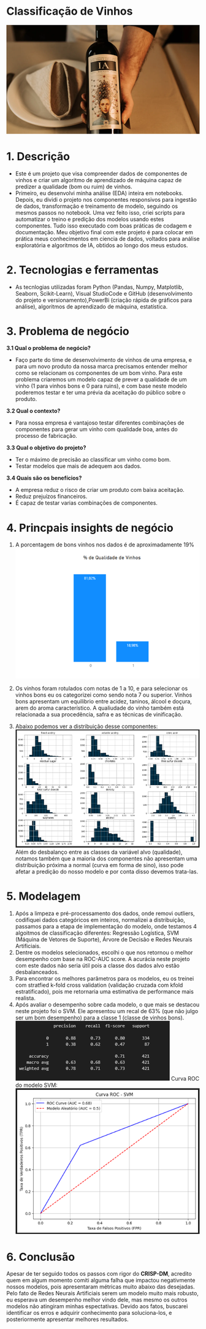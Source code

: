 # Classificação de Vinhos
!['capa'](/docs/capaimg.png)

# 1. Descrição
- Este é um projeto que visa compreender dados de componentes de vinhos e criar um algoritmo de aprendizado de máquina capaz de predizer a qualidade (bom ou ruim) de vinhos.
- Primeiro, eu desenvolvi minha análise (EDA) inteira em notebooks. Depois, eu dividi o projeto nos componentes responsivos para ingestão de dados, transformação e treinamento de modelo, seguindo os mesmos passos no notebook. Uma vez feito isso, criei scripts para automatizar o treino e predição dos modelos usando estes componentes. Tudo isso executado com boas práticas de codagem e documentação. Meu objetivo final com este projeto é para colocar em prática meus conhecimentos em ciencia de dados, voltados para análise exploratória e algoritmos de IA, obtidos ao longo dos meus estudos.

# 2. Tecnologias e ferramentas
- As tecnlogias utilizadas foram Python (Pandas, Numpy, Matplotlib, Seaborn, Scikit-Learn), Visual StudioCode e GitHub (desenvolvimento do projeto e versionamento),PowerBi (criação rápida de gráficos para análise), algoritmos de aprendizado de máquina, estatística.

# 3. Problema de negócio
**3.1 Qual o problema de negócio?**
- Faço parte do time de desenvolvimento de vinhos de uma empresa, e para um novo produto da nossa marca precisamos entender melhor como se relacionam os componentes de um bom vinho. Para este problema criaremos um modelo capaz de prever a qualidade de um vinho (1 para vinhos bons e 0 para ruins), e com base neste modelo poderemos testar e ter uma prévia da aceitação do público sobre o produto.

**3.2 Qual o contexto?**
- Para nossa empresa é vantajoso testar diferentes combinações de componentes para gerar um vinho com qualidade boa, antes do processo de fabricação.

**3.3 Qual o objetivo do projeto?**
- Ter o máximo de precisão ao classificar um vinho como bom.
- Testar modelos que mais de adequem aos dados.

**3.4 Quais são os benefícios?**
- A empresa reduz o risco de criar um produto com baixa aceitação.
- Reduz prejuízos financeiros.
- É capaz de testar varias combinações de componentes.

# 4. Princpais insights de negócio
1. A porcentagem de bons vinhos nos dados é de aproximadamente 19%
!['winepercent'](/docs//percent_quality.png)

2. Os vinhos foram rotulados com notas de 1 a 10, e para selecionar os vinhos bons eu os categorizei como sendo nota 7 ou superior.
Vinhos bons apresentam um equilibrio entre acidez, taninos, álcool e doçura, arem do aroma característico.
A qualiudade do vinho também está relacionada a sua procedência, safra e as técnicas de vinificação.

3. Abaixo podemos ver a distribuição desse componentes:
!['dist_comp](/docs/data_dist1.png)
Além do desbalanço entre as classes da variável alvo (qualidade), notamos também que a maioria dos componentes não apresentam uma distribuição próxima a normal (curva em forma de sino), isso pode afetar a predição do nosso modelo e por conta disso devemos trata-las.

# 5. Modelagem
1. Após a limpeza e pré-processamento dos dados, onde removi outliers, codifiquei dados categóricos em inteiros, normalizei a distribuição, passamos para a etapa de implementação do modelo, onde testamos 4 algoitmos de classificação diferentes: Regressão Logística, SVM (Máquina de Vetores de Suporte), Árvore de Decisão e Redes Neurais Artificiais.
2. Dentre os modelos selecionados, escolhi o que nos retornou o melhor desempenho com base na ROC-AUC score. A acurácia neste projeto com este dados não seria útil pois a classe dos dados alvo estão desbalanceados.
3. Para encontrar os melhores parâmetros para os modelos, eu os treinei com stratfied k-fold cross validation (validação cruzada com kfold estratificado), pois me retornaria uma estimativa de performance mais realista.
4. Após avaliar o desempenho sobre cada modelo, o que mais se destacou neste projeto foi o SVM. Ele apresentou um recal de 63% (que não julgo ser um bom desempenho) para a classe 1 (classe de vinhos bons).
!['metricsvm'](/docs/svm_metrics.png)
Curva ROC do modelo SVM:
!['rocsvm'](/docs/roc_svm.png)

# 6. Conclusão
Apesar de ter seguido todos os passos com rigor do **CRISP-DM**, acredito quem em algum momento comiti alguma falha que impactou negativmente nossos modelos, pois apresentaram métricas muito abaixo das desejadas. Pelo fato de Redes Neurais Artificiais serem um modelo muito mais robusto, eu esperava um desempenho melhor vindo dele, mas mesmo os outros modelos não atingiram minhas espectativas. Devido aos fatos, buscarei identificar os erros e adquirir conhecimento para soluciona-los, e posteriormente apresentar melhores resultados.